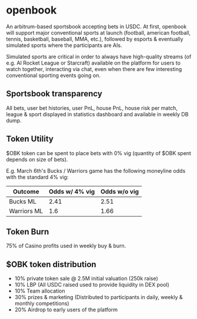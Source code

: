 # openbook

An arbitrum-based sportsbook accepting bets in USDC. At first, openbook will
support major conventional sports at launch (football, american football,
tennis, basketball, baseball, MMA, etc.), followed by esports & eventually
simulated sports where the participants are AIs.

Simulated sports are critical in order to always have high-quality streams
(of e.g. AI Rocket League or Starcraft) available on the platform for users to
watch together, interacting via chat, even when there are few interesting
conventional sporting events going on.

## Sportsbook transparency

All bets, user bet histories, user PnL, house PnL, house risk per match, league
& sport displayed in statistics dashboard and available in weekly DB dump.

## Token Utility

$OBK token can be spent to place bets with 0% vig (quantity of $OBK spent
depends on size of bets).

E.g. March 6th's Bucks / Warriors game has the following moneyline odds with
the standard 4% vig:

Outcome | Odds w/ 4% vig | Odds w/o vig
--------|----------------|-------------
Bucks ML | 2.41 | 2.51
Warriors ML | 1.6 | 1.66

## Token Burn

75% of Casino profits used in weekly buy & burn.

## $OBK token distribution

- 10% private token sale @ 2.5M initial valuation (250k raise)
- 10% LBP (All USDC raised used to provide liquidity in DEX pool)
- 10% Team allocation
- 30% prizes & marketing (Distributed to participants in daily, weekly &
  monthly competitions)
- 20% Airdrop to early users of the platform

